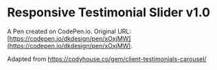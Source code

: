 # Responsive Testimonial Slider v1.0

A Pen created on CodePen.io. Original URL: [https://codepen.io/dkdesign/pen/xOxjMW](https://codepen.io/dkdesign/pen/xOxjMW).

Adapted from https://codyhouse.co/gem/client-testimonials-carousel/
